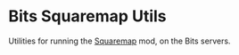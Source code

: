 # Bits Squaremap Utils
Utilities for running the [Squaremap](https://github.com/jpenilla/squaremap) mod, on the Bits servers.
